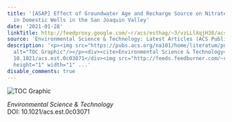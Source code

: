 ```yaml
---
title: '[ASAP] Effect of Groundwater Age and Recharge Source on Nitrate Concentrations
  in Domestic Wells in the San Joaquin Valley'
date: '2021-01-28'
linkTitle: http://feedproxy.google.com/~r/acs/esthag/~3/vzLLlXqjH38/acs.est.0c03071
source: 'Environmental Science & Technology: Latest Articles (ACS Publications)'
description: '<p><img src="https://pubs.acs.org/na101/home/literatum/publisher/achs/journals/content/esthag/0/esthag.ahead-of-print/acs.est.0c03071/20210128/images/medium/es0c03071_0007.gif"
  alt="TOC Graphic"/></p><div><cite>Environmental Science & Technology</cite></div><div>DOI:
  10.1021/acs.est.0c03071</div><img src="http://feeds.feedburner.com/~r/acs/esthag/~4/vzLLlXqjH38"
  height="1" width="1" ...'
disable_comments: true
---
```

<p><img src="https://pubs.acs.org/na101/home/literatum/publisher/achs/journals/content/esthag/0/esthag.ahead-of-print/acs.est.0c03071/20210128/images/medium/es0c03071_0007.gif" alt="TOC Graphic"/></p><div><cite>Environmental Science & Technology</cite></div><div>DOI: 10.1021/acs.est.0c03071</div><img src="http://feeds.feedburner.com/~r/acs/esthag/~4/vzLLlXqjH38" height="1" width="1" ...
